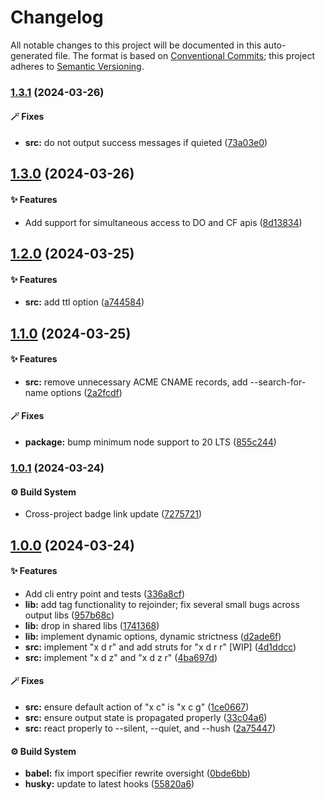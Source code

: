 # Changelog

All notable changes to this project will be documented in this auto-generated
file. The format is based on [Conventional Commits][1];
this project adheres to [Semantic Versioning][2].

### [1.3.1][3] (2024-03-26)

#### 🪄 Fixes

- **src:** do not output success messages if quieted ([73a03e0][4])

## [1.3.0][5] (2024-03-26)

#### ✨ Features

- Add support for simultaneous access to DO and CF apis ([8d13834][6])

## [1.2.0][7] (2024-03-25)

#### ✨ Features

- **src:** add ttl option ([a744584][8])

## [1.1.0][9] (2024-03-25)

#### ✨ Features

- **src:** remove unnecessary ACME CNAME records, add --search-for-name options ([2a2fcdf][10])

#### 🪄 Fixes

- **package:** bump minimum node support to 20 LTS ([855c244][11])

### [1.0.1][12] (2024-03-24)

#### ⚙️ Build System

- Cross-project badge link update ([7275721][13])

## [1.0.0][14] (2024-03-24)

#### ✨ Features

- Add cli entry point and tests ([336a8cf][15])
- **lib:** add tag functionality to rejoinder; fix several small bugs across output libs ([957b68c][16])
- **lib:** drop in shared libs ([1741368][17])
- **lib:** implement dynamic options, dynamic strictness ([d2ade6f][18])
- **src:** implement "x d r" and add struts for "x d r r" \[WIP] ([4d1ddcc][19])
- **src:** implement "x d z" and "x d z r" ([4ba697d][20])

#### 🪄 Fixes

- **src:** ensure default action of "x c" is "x c g" ([1ce0667][21])
- **src:** ensure output state is propagated properly ([33c04a6][22])
- **src:** react properly to --silent, --quiet, and --hush ([2a75447][23])

#### ⚙️ Build System

- **babel:** fix import specifier rewrite oversight ([0bde6bb][24])
- **husky:** update to latest hooks ([55820a6][25])

[1]: https://conventionalcommits.org
[2]: https://semver.org
[3]: https://github.com/Xunnamius/xunnctl/compare/v1.3.0...v1.3.1
[4]: https://github.com/Xunnamius/xunnctl/commit/73a03e0f9551455216950b90425a47b95788681a
[5]: https://github.com/Xunnamius/xunnctl/compare/v1.2.0...v1.3.0
[6]: https://github.com/Xunnamius/xunnctl/commit/8d13834e72889aaaf3935e861a3c326b306e1e8b
[7]: https://github.com/Xunnamius/xunnctl/compare/v1.1.0...v1.2.0
[8]: https://github.com/Xunnamius/xunnctl/commit/a7445847ee35170b0345d17ff5c28d8e13bfe3f5
[9]: https://github.com/Xunnamius/xunnctl/compare/v1.0.1...v1.1.0
[10]: https://github.com/Xunnamius/xunnctl/commit/2a2fcdfb26b0e5bc21c5d607bdb5f09eb12031e4
[11]: https://github.com/Xunnamius/xunnctl/commit/855c2445b1f4c39895937e849e372aec5ad1416a
[12]: https://github.com/Xunnamius/xunnctl/compare/v1.0.0...v1.0.1
[13]: https://github.com/Xunnamius/xunnctl/commit/7275721d2c76c3580bd7474c367cddf9f6fb2b76
[14]: https://github.com/Xunnamius/xunnctl/compare/1741368d12017a3366d8f4f84ad3a97d8814f892...v1.0.0
[15]: https://github.com/Xunnamius/xunnctl/commit/336a8cf9914bcf207b8530c3597c9a0c97ba2e6c
[16]: https://github.com/Xunnamius/xunnctl/commit/957b68c756a696f3c5856508ca1d9791c77e6e96
[17]: https://github.com/Xunnamius/xunnctl/commit/1741368d12017a3366d8f4f84ad3a97d8814f892
[18]: https://github.com/Xunnamius/xunnctl/commit/d2ade6fd093589b4add43c453e2ccd2d996ba264
[19]: https://github.com/Xunnamius/xunnctl/commit/4d1ddcc73f0c9932daec7a7ad8df92ede50770b2
[20]: https://github.com/Xunnamius/xunnctl/commit/4ba697d417cb97f097f29722bee10564a2e28679
[21]: https://github.com/Xunnamius/xunnctl/commit/1ce06679cd485cbe6bba55151f6b3abbe290047f
[22]: https://github.com/Xunnamius/xunnctl/commit/33c04a62a26f088395322f460e0139338ad5eb0e
[23]: https://github.com/Xunnamius/xunnctl/commit/2a754470b266a5b09fa0d0d2b426d51f2e34a831
[24]: https://github.com/Xunnamius/xunnctl/commit/0bde6bb01025b7eb4ffa2e65c99da53158ffb166
[25]: https://github.com/Xunnamius/xunnctl/commit/55820a6b9f3699c53b5f2bd972f4d86a7efa951d
